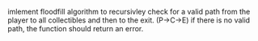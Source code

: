 imlement floodfill algorithm to recursivley check for a valid path from the player to all collectibles and then to the exit. (P->C->E)
if there is no valid path, the function should return an error.
